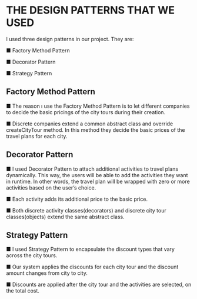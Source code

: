 # THE DESIGN PATTERNS THAT WE USED 

I used three design patterns in our project. They are:

■ Factory Method Pattern

■ Decorator Pattern

■ Strategy Pattern

## Factory Method Pattern

■ The reason ı use the Factory Method Pattern is to let different
companies to decide the basic pricings of the city tours during their
creation. 

■ Discrete companies extend a common abstract class and override
createCityTour method. In this method they decide the basic prices
of the travel plans for each city.

## Decorator Pattern

■ I used Decorator Pattern to attach additional activities to travel
plans dynamically. This way, the users will be able to add the
activities they want in runtime. In other words, the travel plan will
be wrapped with zero or more activities based on the user’s choice.

■ Each activity adds its additional price to the basic price.

■ Both discrete activity classes(decorators) and discrete city tour
classes(objects) extend the same abstract class.

## Strategy Pattern

■ I used Strategy Pattern to encapsulate the discount types that vary
across the city tours.

■ Our system applies the discounts for each city tour and the discount
amount changes from city to city. 

■ Discounts are applied after the city tour and the activities are
selected, on the total cost.
